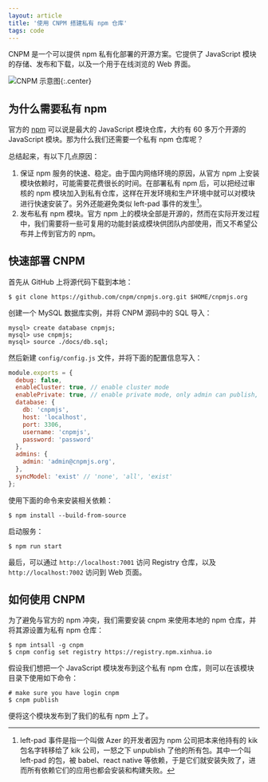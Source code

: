 ```yaml
---
layout: article
title: '使用 CNPM 搭建私有 npm 仓库'
tags: code
---
```


CNPM 是一个可以提供 npm 私有化部署的开源方案。它提供了 JavaScript 模块的存储、发布和下载，以及一个用于在线浏览的 Web 界面。

![CNPM 示意图]({{site.img_url}}/2018-cnpm-architecture.png){:.center}

## 为什么需要私有 npm

官方的 [npm](https://www.npmjs.com/) 可以说是最大的 JavaScript 模块仓库，大约有 60 多万个开源的 JavaScript 模块。那为什么我们还需要一个私有 npm 仓库呢？

总结起来，有以下几点原因：

1. 保证 npm 服务的快速、稳定。由于国内网络环境的原因，从官方 npm 上安装模块依赖时，可能需要花费很长的时间。在部署私有 npm 后，可以把经过审核的 npm 模块加入到私有仓库，这样在开发环境和生产环境中就可以对模块进行快速安装了。另外还能避免类似 left-pad 事件的发生[^1]。
2. 发布私有 npm 模块。官方 npm 上的模块全部是开源的，然而在实际开发过程中，我们需要将一些可复用的功能封装成模块供团队内部使用，而又不希望公布并上传到官方的 npm。


## 快速部署 CNPM

首先从 GitHub 上将源代码下载到本地：

```terminal
$ git clone https://github.com/cnpm/cnpmjs.org.git $HOME/cnpmjs.org
```

创建一个 MySQL 数据库实例，并将 CNPM 源码中的 SQL 导入：

```terminal
mysql> create database cnpmjs;
mysql> use cnpmjs;
mysql> source ./docs/db.sql;
```

然后新建 `config/config.js` 文件，并将下面的配置信息写入：

```js
module.exports = {
  debug: false,
  enableCluster: true, // enable cluster mode
  enablePrivate: true, // enable private mode, only admin can publish, other use just can sync package from source npm
  database: {
    db: 'cnpmjs',
    host: 'localhost',
    port: 3306,
    username: 'cnpmjs',
    password: 'password'
  },
  admins: {
    admin: 'admin@cnpmjs.org',
  },
  syncModel: 'exist' // 'none', 'all', 'exist'
};
```

使用下面的命令来安装相关依赖：

```terminal
$ npm install --build-from-source
```

启动服务：

```terminal
$ npm run start
```

最后，可以通过 `http://localhost:7001` 访问 Registry 仓库，以及 `http://localhost:7002` 访问到 Web 页面。

## 如何使用 CNPM

为了避免与官方的 npm 冲突，我们需要安装 cnpm 来使用本地的 npm 仓库，并将其源设置为私有 npm 仓库：

```terminal
$ npm intsall -g cnpm
$ cnpm config set registry https://registry.npm.xinhua.io
```

假设我们想把一个 JavaScript 模块发布到这个私有 npm 仓库，则可以在该模块目录下使用如下命令：

```terminal
# make sure you have login cnpm
$ cnpm publish
```

便将这个模块发布到了我们的私有 npm 上了。


[^1]: left-pad 事件是指一个叫做 Azer 的开发者因为 npm 公司把本来他持有的 kik 包名字转移给了 kik 公司，一怒之下 unpublish 了他的所有包。其中一个叫 left-pad 的包，被 babel、react native 等依赖，于是它们就安装失败了，进而所有依赖它们的应用也都会安装和构建失败。